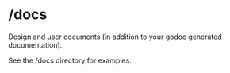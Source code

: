 # /docs
Design and user documents (in addition to your godoc generated documentation).

See the /docs directory for examples.